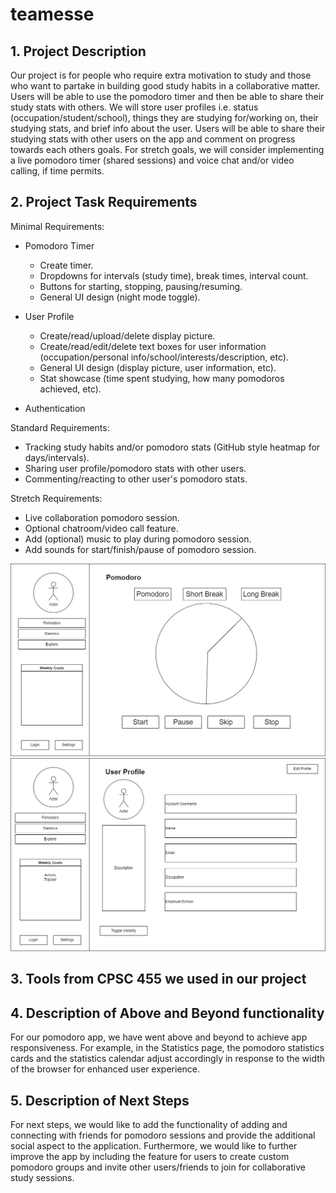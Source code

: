 # teamesse

## 1. Project Description
Our project is for people who require extra motivation to study and those who want to partake in building good study habits in a collaborative matter. Users will be able to use the pomodoro timer and then be able to share their study stats with others. We will store user profiles i.e. status (occupation/student/school), things they are studying for/working on, their studying stats, and brief info about the user. Users will be able to share their studying stats with other users on the app and comment on progress towards each others goals. For stretch goals, we will consider implementing a live pomodoro timer (shared sessions) and voice chat and/or video calling, if time permits.

## 2. Project Task Requirements
Minimal Requirements:
- Pomodoro Timer
  - Create timer.
  - Dropdowns for intervals (study time), break times, interval count.
  - Buttons for starting, stopping, pausing/resuming.
  - General UI design (night mode toggle).

- User Profile
  - Create/read/upload/delete display picture.
  - Create/read/edit/delete text boxes for user information (occupation/personal info/school/interests/description, etc).
  - General UI design (display picture, user information, etc).
  - Stat showcase (time spent studying, how many pomodoros achieved, etc).

- Authentication

Standard Requirements:
- Tracking study habits and/or pomodoro stats (GitHub style heatmap for days/intervals).
- Sharing user profile/pomodoro stats with other users.
- Commenting/reacting to other user's pomodoro stats.

Stretch Requirements:
- Live collaboration pomodoro session.
- Optional chatroom/video call feature.
- Add (optional) music to play during pomodoro session.
- Add sounds for start/finish/pause of pomodoro session.

![pomodoro](https://github.com/dabeedc/teamesse/blob/main/pomodoroproto.drawio.png)
![userprofile](https://github.com/dabeedc/teamesse/blob/main/userprofileproto.drawio.png)

## 3. Tools from CPSC 455 we used in our project

## 4. Description of Above and Beyond functionality
For our pomodoro app, we have went above and beyond to achieve app responsiveness. For example, in the Statistics page, the pomodoro statistics cards and the statistics calendar adjust accordingly in response to the width of the browser for enhanced user experience.

## 5. Description of Next Steps
For next steps, we would like to add the functionality of adding and connecting with friends for pomodoro sessions and provide the additional social aspect to the application. Furthermore, we would like to further improve the app by including the feature for users to create custom pomodoro groups and invite other users/friends to join for collaborative study sessions.
